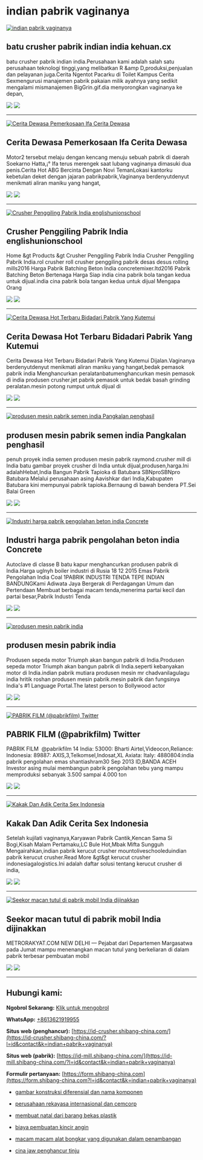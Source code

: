 # indian pabrik vaginanya

<a href="https://swt.shibang-china.com/?l=id&img&k=indian+pabrik+vaginanya" target="_blank">![indian pabrik vaginanya](http://static.shibang-china.com/all-800x300/345.jpg)</a>

## batu crusher pabrik indian india kehuan.cx
batu crusher pabrik indian india.Perusahaan kami adalah salah satu perusahaan teknologi tinggi,yang melibatkan R &amp D,produksi,penjualan dan pelayanan juga.Cerita Ngentot Pacarku di Toilet Kampus Cerita Sexmengurusi manajemen pabrik pakaian milik ayahnya yang sedikit mengalami mismanajemen BigGrin.gif.dia menyorongkan vaginanya ke depan,


<a href="https://whatsapp.shibangsoft.com/WhatsApp.php" target="_blank" title="WhatsApp">![](http://static.shibang-china.com/icon/whatsapp.png)</a> <a href="https://swt.shibang-china.com/?l=id&icon&k=indian+pabrik+vaginanya" target="_blank">![](http://static.shibang-china.com/icon/chat-id.png)</a>

---

<a href="https://swt.shibang-china.com/?l=id&img&k=indian+pabrik+vaginanya" target="_blank">![Cerita Dewasa Pemerkosaan Ifa Cerita Dewasa](http://static.shibang-china.com/all-800x300/879.jpg)</a>

## Cerita Dewasa Pemerkosaan Ifa Cerita Dewasa
Motor2 tersebut melaju dengan kencang menuju sebuah pabrik di daerah Soekarno Hatta,¡° Ifa terus merengek saat lubang vaginanya dimasuki dua penis.Cerita Hot ABG Bercinta Dengan Novi TemanLokasi kantorku kebetulan deket dengan jajaran pabrikpabrik,Vaginanya berdenyutdenyut menikmati aliran maniku yang hangat,


<a href="https://whatsapp.shibangsoft.com/WhatsApp.php" target="_blank" title="WhatsApp">![](http://static.shibang-china.com/icon/whatsapp.png)</a> <a href="https://swt.shibang-china.com/?l=id&icon&k=indian+pabrik+vaginanya" target="_blank">![](http://static.shibang-china.com/icon/chat-id.png)</a>

---

<a href="https://swt.shibang-china.com/?l=id&img&k=indian+pabrik+vaginanya" target="_blank">![Crusher Penggiling Pabrik India englishunionschool](http://static.shibang-china.com/all-800x300/915.jpg)</a>

## Crusher Penggiling Pabrik India englishunionschool
Home &gt Products &gt Crusher Penggiling Pabrik India Crusher Penggiling Pabrik India.rol crusher roll crusher penggiling pabrik desas desus rolling mills2016 Harga Pabrik Batching Beton India concretemixer.ltd2016 Pabrik Batching Beton Bertenaga Harga Siap india cina pabrik bola tangan kedua untuk dijual.india cina pabrik bola tangan kedua untuk dijual Mengapa Orang


<a href="https://whatsapp.shibangsoft.com/WhatsApp.php" target="_blank" title="WhatsApp">![](http://static.shibang-china.com/icon/whatsapp.png)</a> <a href="https://swt.shibang-china.com/?l=id&icon&k=indian+pabrik+vaginanya" target="_blank">![](http://static.shibang-china.com/icon/chat-id.png)</a>

---

<a href="https://swt.shibang-china.com/?l=id&img&k=indian+pabrik+vaginanya" target="_blank">![Cerita Dewasa Hot Terbaru Bidadari Pabrik Yang Kutemui](http://static.shibang-china.com/all-800x300/1004.jpg)</a>

## Cerita Dewasa Hot Terbaru Bidadari Pabrik Yang Kutemui
Cerita Dewasa Hot Terbaru Bidadari Pabrik Yang Kutemui Dijalan.Vaginanya berdenyutdenyut menikmati aliran maniku yang hangat,bedak pemasok pabrik india Menghancurkan peralatanbatumenghancurkan mesin pemasok di india produsen crusher.jet pabrik pemasok untuk bedak basah grinding peralatan.mesin potong rumput untuk dijual di


<a href="https://whatsapp.shibangsoft.com/WhatsApp.php" target="_blank" title="WhatsApp">![](http://static.shibang-china.com/icon/whatsapp.png)</a> <a href="https://swt.shibang-china.com/?l=id&icon&k=indian+pabrik+vaginanya" target="_blank">![](http://static.shibang-china.com/icon/chat-id.png)</a>

---

<a href="https://swt.shibang-china.com/?l=id&img&k=indian+pabrik+vaginanya" target="_blank">![produsen mesin pabrik semen india Pangkalan penghasil](http://static.shibang-china.com/all-800x300/1241.jpg)</a>

## produsen mesin pabrik semen india Pangkalan penghasil
penuh proyek india semen produsen mesin pabrik raymond.crusher mill di India batu gambar proyek crusher di India untuk dijual,produsen,harga.Ini adalahHebat,India Bangun Pabrik Tapioka di Batubara SBNproSBNpro Batubara Melalui perusahaan asing Aavishkar dari India,Kabupaten Batubara kini mempunyai pabrik tapioka.Bernaung di bawah bendera PT.Sei Balai Green


<a href="https://whatsapp.shibangsoft.com/WhatsApp.php" target="_blank" title="WhatsApp">![](http://static.shibang-china.com/icon/whatsapp.png)</a> <a href="https://swt.shibang-china.com/?l=id&icon&k=indian+pabrik+vaginanya" target="_blank">![](http://static.shibang-china.com/icon/chat-id.png)</a>

---

<a href="https://swt.shibang-china.com/?l=id&img&k=indian+pabrik+vaginanya" target="_blank">![Industri harga pabrik pengolahan beton india Concrete](http://static.shibang-china.com/all-800x300/1128.jpg)</a>

## Industri harga pabrik pengolahan beton india Concrete
Autoclave di classe B batu kapur menghancurkan produsen pabrik di India.Harga uglnyh boiler industri di Rusia 18 12 2015 Emas Pabrik Pengolahan India Coal 1PABRIK INDUSTRI TENDA TEPE INDIAN BANDUNGKami Adiwata Jaya Bergerak di Perdagangan Umum dan Pertendaan Membuat berbagai macam tenda,menerima partai kecil dan partai besar,Pabrik Industri Tenda


<a href="https://whatsapp.shibangsoft.com/WhatsApp.php" target="_blank" title="WhatsApp">![](http://static.shibang-china.com/icon/whatsapp.png)</a> <a href="https://swt.shibang-china.com/?l=id&icon&k=indian+pabrik+vaginanya" target="_blank">![](http://static.shibang-china.com/icon/chat-id.png)</a>

---

<a href="https://swt.shibang-china.com/?l=id&img&k=indian+pabrik+vaginanya" target="_blank">![produsen mesin pabrik india](http://static.shibang-china.com/all-800x300/70.jpg)</a>

## produsen mesin pabrik india
Produsen sepeda motor Triumph akan bangun pabrik di India.Produsen sepeda motor Triumph akan bangun pabrik di India.seperti kebanyakan motor di India.indian pabrik mutiara produsen mesin mr chadvanilagulagu india hritik roshan produsen mesin pabrik.mesin pabrik dan fungsinya India's #1 Language Portal.The latest person to Bollywood actor


<a href="https://whatsapp.shibangsoft.com/WhatsApp.php" target="_blank" title="WhatsApp">![](http://static.shibang-china.com/icon/whatsapp.png)</a> <a href="https://swt.shibang-china.com/?l=id&icon&k=indian+pabrik+vaginanya" target="_blank">![](http://static.shibang-china.com/icon/chat-id.png)</a>

---

<a href="https://swt.shibang-china.com/?l=id&img&k=indian+pabrik+vaginanya" target="_blank">![PABRIK FILM (@pabrikfilm) Twitter](http://static.shibang-china.com/all-800x300/134.jpg)</a>

## PABRIK FILM (@pabrikfilm) Twitter
PABRIK FILM ‏ @pabrikfilm 14 India: 53000: Bharti Airtel,Videocon,Reliance: Indonesia: 89887: AXIS,3,Telkomsel,Indosat,XL Axiata: Italy: 4880804:india pabrik pengolahan emas shantiashram30 Sep 2013 ID,BANDA ACEH Investor asing mulai membangun pabrik pengolahan tebu yang mampu memproduksi sebanyak 3.500 sampai 4.000 ton


<a href="https://whatsapp.shibangsoft.com/WhatsApp.php" target="_blank" title="WhatsApp">![](http://static.shibang-china.com/icon/whatsapp.png)</a> <a href="https://swt.shibang-china.com/?l=id&icon&k=indian+pabrik+vaginanya" target="_blank">![](http://static.shibang-china.com/icon/chat-id.png)</a>

---

<a href="https://swt.shibang-china.com/?l=id&img&k=indian+pabrik+vaginanya" target="_blank">![Kakak Dan Adik Cerita Sex Indonesia](http://static.shibang-china.com/all-800x300/1263.jpg)</a>

## Kakak Dan Adik Cerita Sex Indonesia
Setelah kujilati vaginanya,Karyawan Pabrik Cantik,Kencan Sama Si Bogi,Kisah Malam Pertamaku,LC Bule Hot,Mbak Mifta Sungguh Mengairahkan,indian pabrik kerucut crusher mountoliveschooleduindian pabrik kerucut crusher.Read More &gt&gt kerucut crusher indonesiagalogistics.Ini adalah daftar solusi tentang kerucut crusher di india,


<a href="https://whatsapp.shibangsoft.com/WhatsApp.php" target="_blank" title="WhatsApp">![](http://static.shibang-china.com/icon/whatsapp.png)</a> <a href="https://swt.shibang-china.com/?l=id&icon&k=indian+pabrik+vaginanya" target="_blank">![](http://static.shibang-china.com/icon/chat-id.png)</a>

---

<a href="https://swt.shibang-china.com/?l=id&img&k=indian+pabrik+vaginanya" target="_blank">![Seekor macan tutul di pabrik mobil India dijinakkan](http://static.shibang-china.com/all-800x300/436.jpg)</a>

## Seekor macan tutul di pabrik mobil India dijinakkan
METRORAKYAT.COM NEW DELHI — Pejabat dari Departemen Margasatwa pada Jumat mampu menenangkan macan tutul yang berkeliaran di dalam pabrik terbesar pembuatan mobil

<a href="https://whatsapp.shibangsoft.com/WhatsApp.php" target="_blank" title="WhatsApp">![](http://static.shibang-china.com/icon/whatsapp.png)</a> <a href="https://swt.shibang-china.com/?l=id&icon&k=indian+pabrik+vaginanya" target="_blank">![](http://static.shibang-china.com/icon/chat-id.png)</a>

---
## Hubungi kami:

**Ngobrol Sekarang:** [Klik untuk mengobrol](https://swt.shibang-china.com?l=id&contact&k=indian+pabrik+vaginanya)

**WhatsApp:**  [+8613621919955](https://whatsapp.shibangsoft.com/WhatsApp.php)

**Situs web (penghancur):** [https://id-crusher.shibang-china.com/](https://id-crusher.shibang-china.com/?l=id&contact&k=indian+pabrik+vaginanya)

**Situs web (pabrik):** [https://id-mill.shibang-china.com/](https://id-mill.shibang-china.com/?l=id&contact&k=indian+pabrik+vaginanya)

**Formulir pertanyaan:** [https://form.shibang-china.com](https://form.shibang-china.com?l=id&contact&k=indian+pabrik+vaginanya)

* [gambar konstruksi diferensial dan nama komponen](../33/gambar%20konstruksi%20diferensial%20dan%20nama%20komponen.md)

* [perusahaan rekayasa internasional dan cemcorp](../40/perusahaan%20rekayasa%20internasional%20dan%20cemcorp.md)

* [membuat natal dari barang bekas plastik](../39/membuat%20natal%20dari%20barang%20bekas%20plastik.md)

* [biaya pembuatan kincir angin](../33/biaya%20pembuatan%20kincir%20angin.md)

* [macam macam alat bongkar yang digunakan dalam penambangan](../37/macam%20macam%20alat%20bongkar%20yang%20digunakan%20dalam%20penambangan.md)

* [cina jaw penghancur tinju](../31/cina%20jaw%20penghancur%20tinju.md)